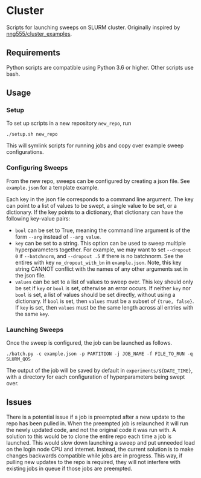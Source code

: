 # Cluster
Scripts for launching sweeps on SLURM cluster. Originally inspired by [nng555/cluster_examples](https://github.com/nng555/cluster_examples).

## Requirements
Python scripts are compatible using Python 3.6 or higher. Other scripts use bash.

## Usage

### Setup
To set up scripts in a new repository `new_repo`, run
```
./setup.sh new_repo
```
This will symlink scripts for running jobs and copy over example sweep configurations.

### Configuring Sweeps
From the new repo, sweeps can be configured by creating a json file.
See `example.json` for a template example.

Each key in the json file corresponds to a command line argument.
The key can point to a list of values to be swept, a single value to be set, 
or a dictionary.
If the key points to a dictionary, that dictionary can have the following key-value pairs:
- `bool` can be set to True, 
  meaning the command line argument is of the form `--arg` instead of `--arg value`.
- `key` can be set to a string.
  This option can be used to sweep multiple hyperparameters together.
  For example, we may want to set `--dropout 0` if `--batchnorm`, and
  `--dropout .5` if there is no batchnorm.
  See the entires with key `no_dropout_with_bn` in `example.json`.
  Note, this key string CANNOT conflict with the names of any other arguments
  set in the json file.
- `values` can be set to a list of values to sweep over.
  This key should only be set if `key` or `bool` is set, otherwise an error occurs.
  If neither `key` nor `bool` is set, a list of values should be set directly, without using a dictionary.
  If `bool` is set, then `values` must be a subset of `{true, false}`.
  If `key` is set, then `values` must be the same length across all entries with the same `key`.

### Launching Sweeps

Once the sweep is configured, the job can be launched as follows.
```
./batch.py -c example.json -p PARTITION -j JOB_NAME -f FILE_TO_RUN -q SLURM_QOS
```

The output of the job will be saved by default in `experiments/${DATE_TIME}`, 
with a directory for each configuration of hyperparameters being swept over.

## Issues
There is a potential issue if a job is preempted after a new update to the repo has been pulled in.
When the preempted job is relaunched it will run the newly updated code, and not the 
original code it was run with. 
A solution to this would be to clone the entire repo each time
a job is launched. 
This would slow down launching a sweep and put unneeded load on the login node CPU and internet.
Instead, the current solution is to make changes backwards compatible while jobs are in progress.
This way, if pulling new updates to the repo is required, they will not interfere
with existing jobs in queue if those jobs are preempted.
